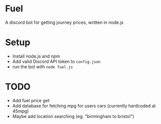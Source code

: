 # Fuel
A discord bot for getting journey prices, written in node.js

# Setup
- Install node.js and npm
- Add valid Discord API token to `config.json`
- run the bot with `node fuel.js`

# TODO
- Add fuel price get
- Add database for fetching mpg for users cars (currently hardcoded at 45mpg)
- Maybe add location searching (eg. "birmingham to bristol")
